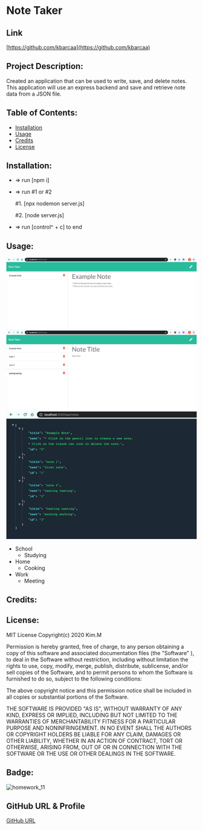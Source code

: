 # Note Taker

## Link
[https://github.com/kbarcaa](https://github.com/kbarcaa)

## Project Description:

Created an application that can be used to write, save, and delete notes. This application will use an express backend and save and retrieve note data from a JSON file.

## Table of Contents:

* [Installation](#Installation)
* [Usage](#Usage)
* [Credits](#Credits)
* [License](#License)

## Installation:

* => run [npm i]
* => run #1 or #2

  #1. [npx nodemon server.js]
          
  #2. [node server.js]
* => run [control^ + c] to end


## Usage: 

![demo](./public/assets/img/img3.png)
![demo](./public/assets/img/img2.png)
![demo](./public/assets/img/img1.png)


* School
  * Studying
* Home
  * Cooking
* Work
  * Meeting

## Credits: 


## License: 

MIT License Copyright(c) 2020 Kim.M

Permission is hereby granted, free of charge, to any person obtaining a copy of this software and associated documentation files (the "Software" ), to deal in the Software without restriction, including without limitation the rights to use, copy, modify, merge, publish, distribute, sublicense, and/or sell copies of the Software, and to permit persons to whom the Software is furnished to do so, subject to the following conditions:

The above copyright notice and this permission notice shall be included in all copies or substantial portions of the Software.

THE SOFTWARE IS PROVIDED "AS IS",  WITHOUT WARRANTY OF ANY KIND, EXPRESS OR IMPLIED, INCLUDING BUT NOT LIMITED TO THE WARRANTIES OF MERCHANTABILITY FITNESS FOR A PARTICULAR PURPOSE AND NONINFRINGEMENT. IN NO EVENT SHALL THE AUTHORS OR COPYRIGHT HOLDERS BE LIABLE FOR ANY CLAIM, DAMAGES OR OTHER LIABILITY, WHETHER IN AN ACTION OF CONTRACT, TORT OR OTHERWISE, ARISING FROM, OUT OF OR IN CONNECTION WITH THE SOFTWARE OR THE USE OR OTHER DEALINGS IN THE SOFTWARE.

## Badge: 

![homework_11](https://img.shields.io/github/languages/top/kbarcaa/homework_11)

## GitHub URL & Profile
[GitHub URL](https://github.com/kbarcaa)

<!-- ![GitHub Avatar](https://avatars0.githubusercontent.com/u/50185484?v=4) -->
